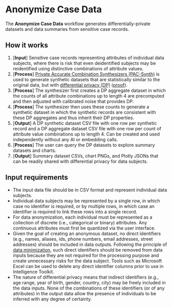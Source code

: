 # Anonymize Case Data

The **Anonymize Case Data** workflow generates differentially-private datasets and data summaries from sensitive case records.

## How it works

1. [**Input**] Sensitive case records representing attributes of individual data subjects, where there is risk that even deidentified subjects may be reidentified using distinctive combinations of attribute values.
2. [**Process**] [Private Accurate Combination Synthesizers (PAC-Synth)](https://github.com/microsoft/synthetic-data-showcase/blob/main/packages/lib-pacsynth/README.md) is used to generate synthetic datasets that are statistically similar to the original data, but with [differential privacy (DP)](https://en.wikipedia.org/wiki/Differential_privacy) ([proof](https://github.com/microsoft/synthetic-data-showcase/blob/main/docs/dp/dp_marginals.pdf)).
3. [**Process**] The synthesizer first creates a DP aggregate dataset in which the counts of all attribute combinations up to length 4 are precomputed and then adjusted with calibrated noise that provides DP.
4. [**Process**] The synthesizer then uses these counts to generate a synthetic dataset in which the synthetic records are consistent with these DP aggregates and thus inherit their DP properties.
5. [**Output**] A DP synthetic dataset CSV file with one row per synthetic record and a DP aggregate dataset CSV file with one row per count of attribute value combinations up to length 4. Can be created and used independently without any AI or embedding calls.
6. [**Process**] The user can query the DP datasets to explore summary datasets and charts.
7. [**Output**] Summary dataset CSVs, chart PNGs, and Plotly JSONs that can be readily shared with differential privacy for data subjects.

## Input requirements

- The input data file should be in CSV format and represent individual data subjects.
- Individual data subjects may be represented by a single row, in which case no identifier is required, or by multiple rows, in which case an identifier is required to link these rows into a single record.
- For data anonymization, each individual must be represented as a collection of discrete (i.e., categorical or binary) attributes. Any continuous attributes must first be quantized via the user interface.
- Given the goal of creating an anonymous dataset, no direct identifiers (e.g., names, aliases, ids, phone numbers, email addresses, street addresses) should be included in data outputs. Following the principle of [data minimization](https://en.wikipedia.org/wiki/Data_minimization), such direct identifiers should be removed from data inputs because they are not required for the processing purpose and create unnecessary risks for the data subject. Tools such as Microsoft Excel can be used to delete any direct identifier columns prior to use in Intelligence Toolkit.
- The nature of differential privacy means that indirect identifiers (e.g., age range, year of birth, gender, country, city) may be freely included in the data inputs. None of the combinations of these identifiers (or of any attributes) in the output data allow the presence of individuals to be inferred with any degree of certainty.
